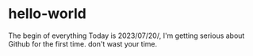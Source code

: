 # hello-world
The begin of everything
Today is 2023/07/20/, I'm getting serious about Github for the first time. don't wast your time.  
